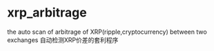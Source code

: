 # xrp_arbitrage
the auto scan of arbitrage of XRP(ripple,cryptocurrency) between two exchanges 自动检测XRP价差的套利程序
